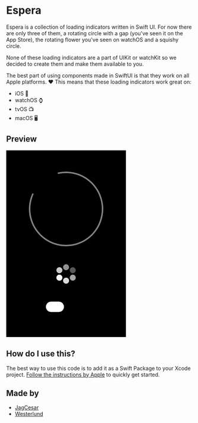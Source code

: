 # Espera

Espera is a collection of loading indicators written in Swift UI. For now there are only three of them, a rotating circle with a gap (you've seen it on the App Store), the rotating flower you've seen on watchOS and a squishy circle.

None of these loading indicators are a part of UIKit or watchKit so we decided to create them and make them available to you.

The best part of using components made in SwiftUI is that they work on all Apple platforms. ❤️ This means that these loading indicators work great on:
- iOS 📱
- watchOS ⌚️
- tvOS 📺
- macOS 🖥

## Preview

![A gif showing the supported loading indicators](Example/loading.gif)

## How do I use this?

The best way to use this code is to add it as a Swift Package to your Xcode project. [Follow the instructions by Apple](https://developer.apple.com/documentation/xcode/adding_package_dependencies_to_your_app) to quickly get started.

## Made by
- [JagCesar](https://github.com/jagcesar)
- [Westerlund](https://github.com/westerlund)

